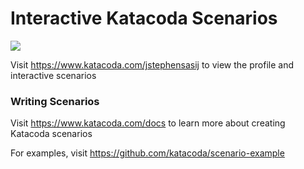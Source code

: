 # Interactive Katacoda Scenarios

[![](http://shields.katacoda.com/katacoda/jstephensasij/count.svg)](https://www.katacoda.com/jstephensasij "Get your profile on Katacoda.com")

Visit https://www.katacoda.com/jstephensasij to view the profile and interactive scenarios

### Writing Scenarios
Visit https://www.katacoda.com/docs to learn more about creating Katacoda scenarios

For examples, visit https://github.com/katacoda/scenario-example
